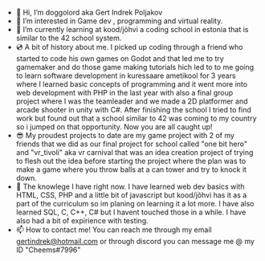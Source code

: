 - 👋 Hi, I’m doggolord aka Gert Indrek Poljakov
- 👀 I’m interested in Game dev , programming and virtual reality.
- 🌱 I’m currently learning at kood/jõhvi a coding school in estonia that is similar to the 42 school system.
- 💿 A bit of history about me. I picked up coding through a friend who started to code his own games on Godot and that led me to try gamemaker and do those game making tutorials hich led to to me going to learn software development in kuressaare ametikool for 3 years where I learned basic concepts of programming and it went more into web development with PHP in the last year with also a final group project where I was the teamleader and we made a 2D platformer and arcade shooter in unity with C#. After finishing the school I tried to find work but found out that a school similar to 42 was coming to my country so i jumped on that opportunity. Now you are all caught up!
- 😎 My proudest projects to date are my game project with 2 of my friends that we did as our final project for school called "one bit hero" and "vr_tivoli" aka vr carnival that was an idea creation project of trying to flesh out the idea before starting the project where the plan was to make a game where you throw balls at a can tower and try to knock it down.
- 🥇 The knowlege I have right now. I have learned web dev basics with HTML, CSS, PHP and a little bit of javascript but kood/jõhvi has it as a part of the curriculum so im planing on learning it a lot more. I have also learned SQL, C, C++, C# but I havent touched those in a while. I have also had a bit of expirience with testing.
- 📫 How to contact me! You can reach me through my email gertindrek@hotmail.com or through discord you can message me @ my ID "Cheems#7996"
